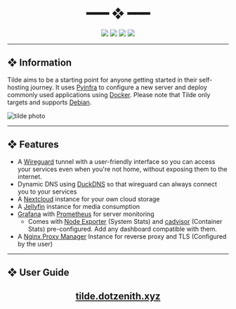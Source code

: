<h1 align="center"> ━━━  ❖  ━━━ </h1>

<!-- BADGES -->
<div align="center">
   <p></p>
   
   <img src="https://img.shields.io/github/stars/dotzenith/tilde?color=F8BD96&labelColor=302D41&style=for-the-badge">   

   <img src="https://img.shields.io/github/forks/dotzenith/tilde?color=DDB6F2&labelColor=302D41&style=for-the-badge">   

   <img src="https://img.shields.io/github/repo-size/dotzenith/tilde?color=ABE9B3&labelColor=302D41&style=for-the-badge">
   
   <img src="https://img.shields.io/github/commit-activity/y/dotzenith/tilde?color=96CDFB&labelColor=302D41&style=for-the-badge&label=COMMITS"/>
   <br>
</div>

<p/>

---

## ❖ Information

<b></b>

Tilde aims to be a starting point for anyone getting started in their self-hosting journey.
It uses [Pyinfra](https://pyinfra.com/) to configure a new server and deploy commonly used applications
using [Docker](https://www.docker.com/). Please note that Tilde only targets and supports
[Debian](https://www.debian.org/).

<b></b>

<img src="https://assets.danshu.co/tilde/tilde.png" alt="tilde photo">

---

## ❖ Features

<b></b>

- A [Wireguard](https://www.wireguard.com/) tunnel with a user-friendly interface so you can access your services even when you're not home, without exposing them to the internet.
- Dynamic DNS using [DuckDNS](https://www.duckdns.org/) so that wireguard can always connect you to your services
- A [Nextcloud](https://nextcloud.com/) instance for your own cloud storage
- A [Jellyfin](https://jellyfin.org/) instance for media consumption
- [Grafana](https://grafana.com/) with [Prometheus](https://prometheus.io/) for server monitoring
  - Comes with [Node Exporter](https://github.com/prometheus/node_exporter) (System Stats) and [cadvisor](https://github.com/google/cadvisor) (Container Stats) pre-configured. Add any dashboard compatible with them.
- A [Nginx Proxy Manager](https://nginxproxymanager.com/) Instance for reverse proxy and TLS (Configured by the user)

---

## ❖ User Guide

<h2 align="center"><a href="https://tilde.dotzenith.xyz/">tilde.dotzenith.xyz</a></h2>
